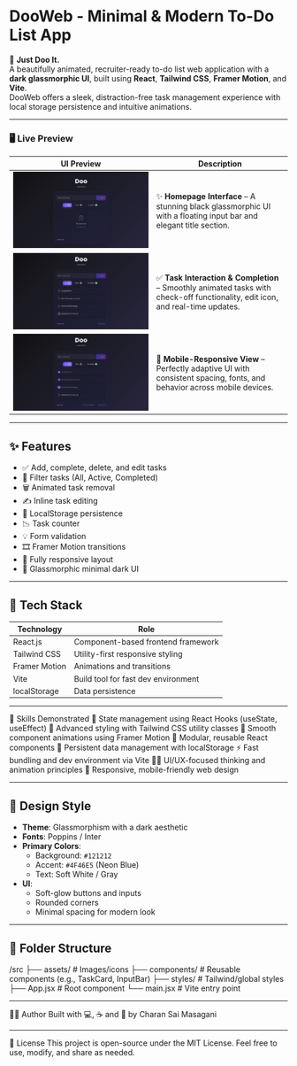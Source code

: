 # DooWeb - Minimal & Modern To-Do List App

🚀 **Just Doo It.**  
A beautifully animated, recruiter-ready to-do list web application with a **dark glassmorphic UI**, built using **React**, **Tailwind CSS**, **Framer Motion**, and **Vite**.  
DooWeb offers a sleek, distraction-free task management experience with local storage persistence and intuitive animations.

---

### 🖥️ Live Preview
| UI Preview | Description |
|------------|-------------|
| ![Page 1](https://github.com/Charansai1902/To-Do-List/blob/main/Page1.png?raw=true) | ✨ **Homepage Interface** – A stunning black glassmorphic UI with a floating input bar and elegant title section. |
| ![Page 2](https://github.com/Charansai1902/To-Do-List/blob/main/Page2%20.png?raw=true) | ✅ **Task Interaction & Completion** – Smoothly animated tasks with check-off functionality, edit icon, and real-time updates. |
| ![Page 3](https://github.com/Charansai1902/To-Do-List/blob/main/Pageee3.png?raw=true) | 📱 **Mobile-Responsive View** – Perfectly adaptive UI with consistent spacing, fonts, and behavior across mobile devices. |

---

## ✨ Features

- ✅ Add, complete, delete, and edit tasks  
- 🎯 Filter tasks (All, Active, Completed)  
- 🗑️ Animated task removal  
- ✍️ Inline task editing  
- 💾 LocalStorage persistence  
- 📉 Task counter  
- 💡 Form validation  
- 🎞️ Framer Motion transitions  
- 📱 Fully responsive layout  
- 🌈 Glassmorphic minimal dark UI

---

## 🧪 Tech Stack

| Technology         | Role                                |
|--------------------|-------------------------------------|
| React.js           | Component-based frontend framework  |
| Tailwind CSS       | Utility-first responsive styling    |
| Framer Motion      | Animations and transitions          |
| Vite               | Build tool for fast dev environment |
| localStorage       | Data persistence                    |

---

🧠 Skills Demonstrated
🔁 State management using React Hooks (useState, useEffect)
🎨 Advanced styling with Tailwind CSS utility classes
🎥 Smooth component animations using Framer Motion
🧩 Modular, reusable React components
💾 Persistent data management with localStorage
⚡️ Fast bundling and dev environment via Vite
🧑‍🎨 UI/UX-focused thinking and animation principles
📱 Responsive, mobile-friendly web design

---

## 🎨 Design Style

- **Theme**: Glassmorphism with a dark aesthetic
- **Fonts**: Poppins / Inter
- **Primary Colors**:
  - Background: `#121212`
  - Accent: `#4F46E5` (Neon Blue)
  - Text: Soft White / Gray
- **UI**:
  - Soft-glow buttons and inputs
  - Rounded corners
  - Minimal spacing for modern look

---

## 📁 Folder Structure
/src
├── assets/ # Images/icons
├── components/ # Reusable components (e.g., TaskCard, InputBar)
├── styles/ # Tailwind/global styles
├── App.jsx # Root component
└── main.jsx # Vite entry point

---

🧑‍💻 Author
Built with 💻, ☕ and 💙 by
Charan Sai Masagani

---

📄 License
This project is open-source under the MIT License.
Feel free to use, modify, and share as needed.

